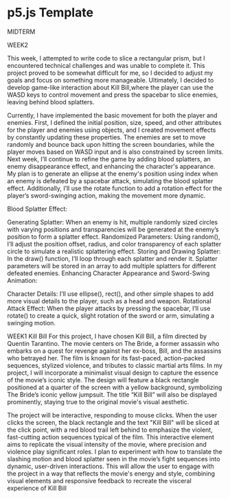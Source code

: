 # p5.js Template
MIDTERM

WEEK2

This week, I attempted to write code to slice a rectangular prism, but I encountered technical challenges and was unable to complete it. This project proved to be somewhat difficult for me, so I decided to adjust my goals and focus on something more manageable. Ultimately, I decided to develop game-like interaction about Kill Bill,where the player can use the WASD keys to control movement and press the spacebar to slice enemies, leaving behind blood splatters.

Currently, I have implemented the basic movement for both the player and enemies. First, I defined the initial position, size, speed, and other attributes for the player and enemies using objects, and I created movement effects by constantly updating these properties. The enemies are set to move randomly and bounce back upon hitting the screen boundaries, while the player moves based on WASD input and is also constrained by screen limits. Next week, I’ll continue to refine the game by adding blood splatters, an enemy disappearance effect, and enhancing the character's appearance. My plan is to generate an ellipse at the enemy's position using index when an enemy is defeated by a spacebar attack, simulating the blood splatter effect. Additionally, I’ll use the rotate function to add a rotation effect for the player’s sword-swinging action, making the movement more dynamic.

Blood Splatter Effect:

Generating Splatter: When an enemy is hit, multiple randomly sized circles with varying positions and transparencies will be generated at the enemy’s position to form a splatter effect.
Randomized Parameters: Using random(), I’ll adjust the position offset, radius, and color transparency of each splatter circle to simulate a realistic splattering effect.
Storing and Drawing Splatter: In the draw() function, I’ll loop through each splatter and render it. Splatter parameters will be stored in an array to add multiple splatters for different defeated enemies.
Enhancing Character Appearance and Sword-Swing Animation:

Character Details: I’ll use ellipse(), rect(), and other simple shapes to add more visual details to the player, such as a head and weapon.
Rotational Attack Effect: When the player attacks by pressing the spacebar, I’ll use rotate() to create a quick, slight rotation of the sword or arm, simulating a swinging motion.

WEEK1
Kill Bill
For this project, I have chosen Kill Bill, a film directed by Quentin Tarantino. The movie centers on The Bride, a former assassin who embarks on a quest for revenge against her ex-boss, Bill, and the assassins who betrayed her. The film is known for its fast-paced, action-packed sequences, stylized violence, and tributes to classic martial arts films. In my project, I will incorporate a minimalist visual design to capture the essence of the movie’s iconic style. The design will feature a black rectangle positioned at a quarter of the screen with a yellow background, symbolizing The Bride’s iconic yellow jumpsuit. The title “Kill Bill” will also be displayed prominently, staying true to the original movie's visual aesthetic.

The project will be interactive, responding to mouse clicks. When the user clicks the screen, the black rectangle and the text "Kill Bill" will be sliced at the click point, with a red blood trail left behind to emphasize the violent, fast-cutting action sequences typical of the film. This interactive element aims to replicate the visual intensity of the movie, where precision and violence play significant roles. I plan to experiment with how to translate the slashing motion and blood splatter seen in the movie’s fight sequences into dynamic, user-driven interactions. This will allow the user to engage with the project in a way that reflects the movie's energy and style, combining visual elements and responsive feedback to recreate the visceral experience of Kill Bill

